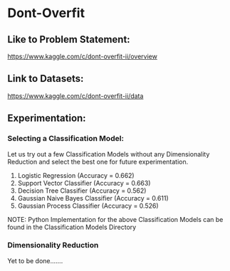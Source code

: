<h1> Dont-Overfit </h1>

<h2> Like to Problem Statement: </h2>

https://www.kaggle.com/c/dont-overfit-ii/overview

<h2> Link to Datasets: </h2>

https://www.kaggle.com/c/dont-overfit-ii/data

<h2> Experimentation: </h2>

<h3> Selecting a Classification Model: </h3>

Let us try out a few Classification Models without any Dimensionality Reduction and select the best one for future experimentation.

<ol>
<li> Logistic Regression (Accuracy = 0.662) </li>
<li> Support Vector Classifier (Accuracy = 0.663) </li>
<li> Decision Tree Classifier (Accuracy = 0.562) </li>
<li> Gaussian Naive Bayes Classifier (Accuracy = 0.611) </li>
<li> Gaussian Process Classifier (Accuracy = 0.526) </li>
</ol>

<stong> NOTE: </strong> Python Implementation for the above Classification Models can be found in the Classification Models Directory

<h3> Dimensionality Reduction </h3>

Yet to be done.......


